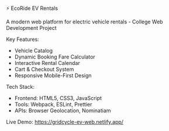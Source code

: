 ⚡ EcoRide EV Rentals

A modern web platform for electric vehicle rentals - College Web Development Project

Key Features:

- Vehicle Catalog 
- Dynamic Booking Fare Calculator
- Interactive Rental Calendar
- Cart & Checkout System
- Responsive Mobile-First Design

Tech Stack:

- Frontend: HTML5, CSS3, JavaScript 
- Tools: Webpack, ESLint, Prettier
- APIs: Browser Geolocation, Nominatiam 


Live Demo: https://gridcycle-ev-web.netlify.app/
